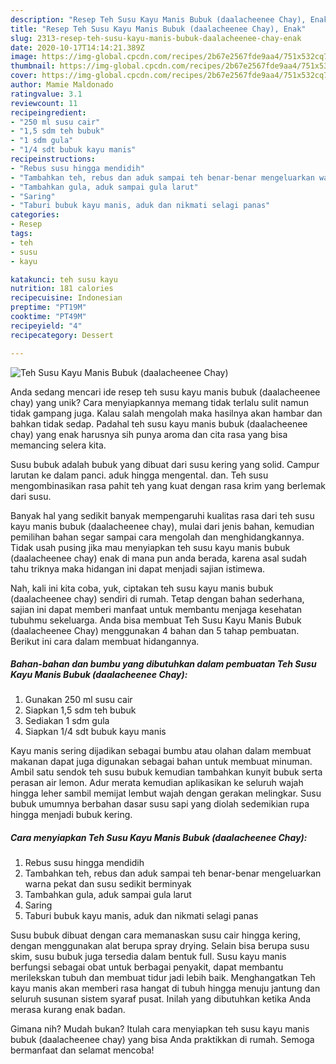 ```yaml
---
description: "Resep Teh Susu Kayu Manis Bubuk (daalacheenee Chay), Enak"
title: "Resep Teh Susu Kayu Manis Bubuk (daalacheenee Chay), Enak"
slug: 2313-resep-teh-susu-kayu-manis-bubuk-daalacheenee-chay-enak
date: 2020-10-17T14:14:21.389Z
image: https://img-global.cpcdn.com/recipes/2b67e2567fde9aa4/751x532cq70/teh-susu-kayu-manis-bubuk-daalacheenee-chay-foto-resep-utama.jpg
thumbnail: https://img-global.cpcdn.com/recipes/2b67e2567fde9aa4/751x532cq70/teh-susu-kayu-manis-bubuk-daalacheenee-chay-foto-resep-utama.jpg
cover: https://img-global.cpcdn.com/recipes/2b67e2567fde9aa4/751x532cq70/teh-susu-kayu-manis-bubuk-daalacheenee-chay-foto-resep-utama.jpg
author: Mamie Maldonado
ratingvalue: 3.1
reviewcount: 11
recipeingredient:
- "250 ml susu cair"
- "1,5 sdm teh bubuk"
- "1 sdm gula"
- "1/4 sdt bubuk kayu manis"
recipeinstructions:
- "Rebus susu hingga mendidih"
- "Tambahkan teh, rebus dan aduk sampai teh benar-benar mengeluarkan warna pekat dan susu sedikit berminyak"
- "Tambahkan gula, aduk sampai gula larut"
- "Saring"
- "Taburi bubuk kayu manis, aduk dan nikmati selagi panas"
categories:
- Resep
tags:
- teh
- susu
- kayu

katakunci: teh susu kayu 
nutrition: 181 calories
recipecuisine: Indonesian
preptime: "PT19M"
cooktime: "PT49M"
recipeyield: "4"
recipecategory: Dessert

---
```



![Teh Susu Kayu Manis Bubuk (daalacheenee Chay)](https://img-global.cpcdn.com/recipes/2b67e2567fde9aa4/751x532cq70/teh-susu-kayu-manis-bubuk-daalacheenee-chay-foto-resep-utama.jpg)

Anda sedang mencari ide resep teh susu kayu manis bubuk (daalacheenee chay) yang unik? Cara menyiapkannya memang tidak terlalu sulit namun tidak gampang juga. Kalau salah mengolah maka hasilnya akan hambar dan bahkan tidak sedap. Padahal teh susu kayu manis bubuk (daalacheenee chay) yang enak harusnya sih punya aroma dan cita rasa yang bisa memancing selera kita.

Susu bubuk adalah bubuk yang dibuat dari susu kering yang solid. Campur larutan ke dalam panci. aduk hingga mengental. dan. Teh susu mengombinasikan rasa pahit teh yang kuat dengan rasa krim yang berlemak dari susu.

Banyak hal yang sedikit banyak mempengaruhi kualitas rasa dari teh susu kayu manis bubuk (daalacheenee chay), mulai dari jenis bahan, kemudian pemilihan bahan segar sampai cara mengolah dan menghidangkannya. Tidak usah pusing jika mau menyiapkan teh susu kayu manis bubuk (daalacheenee chay) enak di mana pun anda berada, karena asal sudah tahu triknya maka hidangan ini dapat menjadi sajian istimewa.


Nah, kali ini kita coba, yuk, ciptakan teh susu kayu manis bubuk (daalacheenee chay) sendiri di rumah. Tetap dengan bahan sederhana, sajian ini dapat memberi manfaat untuk membantu menjaga kesehatan tubuhmu sekeluarga. Anda bisa membuat Teh Susu Kayu Manis Bubuk (daalacheenee Chay) menggunakan 4 bahan dan 5 tahap pembuatan. Berikut ini cara dalam membuat hidangannya.

<!--inarticleads1-->

##### Bahan-bahan dan bumbu yang dibutuhkan dalam pembuatan Teh Susu Kayu Manis Bubuk (daalacheenee Chay):

1. Gunakan 250 ml susu cair
1. Siapkan 1,5 sdm teh bubuk
1. Sediakan 1 sdm gula
1. Siapkan 1/4 sdt bubuk kayu manis


Kayu manis sering dijadikan sebagai bumbu atau olahan dalam membuat makanan dapat juga digunakan sebagai bahan untuk membuat minuman. Ambil satu sendok teh susu bubuk kemudian tambahkan kunyit bubuk serta perasan air lemon. Adur merata kemudian aplikasikan ke seluruh wajah hingga leher sambil memijat lembut wajah dengan gerakan melingkar. Susu bubuk umumnya berbahan dasar susu sapi yang diolah sedemikian rupa hingga menjadi bubuk kering. 

<!--inarticleads2-->

##### Cara menyiapkan Teh Susu Kayu Manis Bubuk (daalacheenee Chay):

1. Rebus susu hingga mendidih
1. Tambahkan teh, rebus dan aduk sampai teh benar-benar mengeluarkan warna pekat dan susu sedikit berminyak
1. Tambahkan gula, aduk sampai gula larut
1. Saring
1. Taburi bubuk kayu manis, aduk dan nikmati selagi panas


Susu bubuk dibuat dengan cara memanaskan susu cair hingga kering, dengan menggunakan alat berupa spray drying. Selain bisa berupa susu skim, susu bubuk juga tersedia dalam bentuk full. Susu kayu manis berfungsi sebagai obat untuk berbagai penyakit, dapat membantu merilekskan tubuh dan membuat tidur jadi lebih baik. Menghangatkan Teh kayu manis akan memberi rasa hangat di tubuh hingga menuju jantung dan seluruh susunan sistem syaraf pusat. Inilah yang dibutuhkan ketika Anda merasa kurang enak badan. 

Gimana nih? Mudah bukan? Itulah cara menyiapkan teh susu kayu manis bubuk (daalacheenee chay) yang bisa Anda praktikkan di rumah. Semoga bermanfaat dan selamat mencoba!
